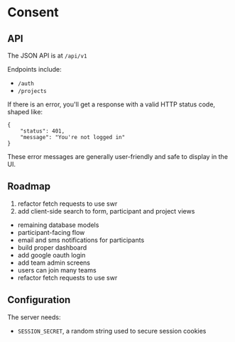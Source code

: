 # Consent

## API

The JSON API is at `/api/v1`

Endpoints include:

- `/auth`
- `/projects`

If there is an error, you'll get a response with a valid HTTP status code, shaped like:

```
{
    "status": 401,
    "message": "You're not logged in"
}
```

These error messages are generally user-friendly and safe to display in the UI.

## Roadmap

1. refactor fetch requests to use swr
2. add client-side search to form, participant and project views

- remaining database models
- participant-facing flow
- email and sms notifications for participants
- build proper dashboard
- add google oauth login
- add team admin screens
- users can join many teams
- refactor fetch requests to use swr

## Configuration

The server needs:

- `SESSION_SECRET`, a random string used to secure session cookies
